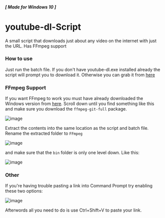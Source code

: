 ##### [ Made for Windows 10 ]
# youtube-dl-Script
A small script that downloads just about any video on the internet with just the URL. Has FFmpeg support

### How to use
Just run the batch file.
If you don't have youtube-dl.exe installed already the script will prompt you to download it. Otherwise you can grab it from [here](http://ytdl-org.github.io/youtube-dl/download.html)

### FFmpeg Support
If you want FFmpeg to work you must have already downloaded the Windows version from [here](https://www.gyan.dev/ffmpeg/builds/). Scroll down until you find something like this and make sure you download the `ffmpeg-git-full` package.

![image](https://user-images.githubusercontent.com/40066656/123948352-ee218d80-d966-11eb-95a2-d3336b7259aa.png)

Extract the contents into the same location as the script and batch file. Rename the extracted folder to `FFmpeg` 

![image](https://user-images.githubusercontent.com/40066656/123949008-ac451700-d967-11eb-9077-a9171e58eac2.png)

and make sure that the `bin` folder is only one level down. Like this:

![image](https://user-images.githubusercontent.com/40066656/123949120-d4cd1100-d967-11eb-93f1-7176eb159bcd.png)


### Other

If you're having trouble pasting a link into Command Prompt try enabling these two options:

![image](https://user-images.githubusercontent.com/40066656/123966806-5bd7b480-d97b-11eb-925f-89ed071b54ed.png)

Afterwords all you need to do is use Ctrl+Shift+V to paste your link.
